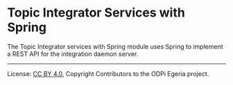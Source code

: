 <!-- SPDX-License-Identifier: CC-BY-4.0 -->
<!-- Copyright Contributors to the ODPi Egeria project. -->

# Topic Integrator Services with Spring

The Topic Integrator services with Spring module uses Spring to implement a REST API
for the integration daemon server.

----
License: [CC BY 4.0](https://creativecommons.org/licenses/by/4.0/),
Copyright Contributors to the ODPi Egeria project.